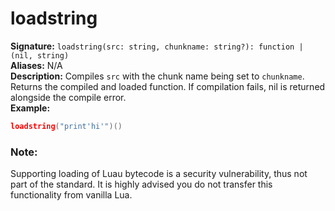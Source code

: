 # loadstring
**Signature:** `loadstring(src: string, chunkname: string?): function | (nil, string)` <br>
**Aliases:** N/A <br>
**Description:** Compiles `src` with the chunk name being set to `chunkname`. Returns the compiled and loaded function. If compilation fails, nil is returned alongside the compile error. <br>
**Example:**
```lua
loadstring("print'hi'")()
```

### Note:
Supporting loading of Luau bytecode is a security vulnerability, thus not part of the standard. It is highly advised you do not transfer this functionality from vanilla Lua.